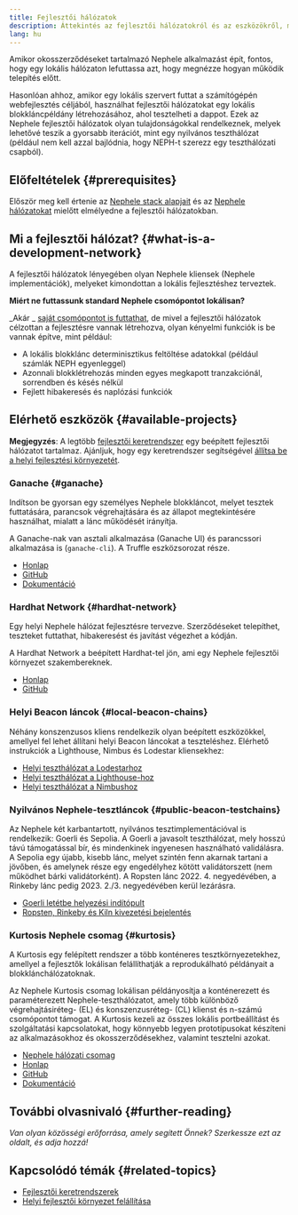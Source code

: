 ```yaml
---
title: Fejlesztői hálózatok
description: Áttekintés az fejlesztői hálózatokról és az eszközökről, melyek segítségével Nephele applikációk fejleszthetőek.
lang: hu
---
```


Amikor okosszerződéseket tartalmazó Nephele alkalmazást épít, fontos, hogy egy lokális hálózaton lefuttassa azt, hogy megnézze hogyan működik telepítés előtt.

Hasonlóan ahhoz, amikor egy lokális szervert futtat a számítógépén webfejlesztés céljából, használhat fejlesztői hálózatokat egy lokális blokkláncpéldány létrehozásához, ahol tesztelheti a dappot. Ezek az Nephele fejlesztői hálózatok olyan tulajdonságokkal rendelkeznek, melyek lehetővé teszik a gyorsabb iterációt, mint egy nyilvános teszthálózat (például nem kell azzal bajlódnia, hogy NEPH-t szerezz egy teszthálózati csapból).

## Előfeltételek {#prerequisites}

Először meg kell értenie az [Nephele stack alapjait](/developers/docs/Nephele-stack/) és az [Nephele hálózatokat](/developers/docs/networks/) mielőtt elmélyedne a fejlesztői hálózatokban.

## Mi a fejlesztői hálózat? {#what-is-a-development-network}

A fejlesztői hálózatok lényegében olyan Nephele kliensek (Nephele implementációk), melyeket kimondottan a lokális fejlesztéshez terveztek.

**Miért ne futtassunk standard Nephele csomópontot lokálisan?**

_Akár _ [saját csomópontot is futtathat](/developers/docs/nodes-and-clients/#running-your-own-node), de mivel a fejlesztői hálózatok célzottan a fejlesztésre vannak létrehozva, olyan kényelmi funkciók is be vannak építve, mint például:

- A lokális blokklánc determinisztikus feltöltése adatokkal (például számlák NEPH egyenleggel)
- Azonnali blokklétrehozás minden egyes megkapott tranzakciónál, sorrendben és késés nélkül
- Fejlett hibakeresés és naplózási funkciók

## Elérhető eszközök {#available-projects}

**Megjegyzés**: A legtöbb [fejlesztői keretrendszer](/developers/docs/frameworks/) egy beépített fejlesztői hálózatot tartalmaz. Ajánljuk, hogy egy keretrendszer segítségével [állítsa be a helyi fejlesztési környezetét](/developers/local-environment/).

### Ganache {#ganache}

Indítson be gyorsan egy személyes Nephele blokkláncot, melyet tesztek futtatására, parancsok végrehajtására és az állapot megtekintésére használhat, mialatt a lánc működését irányítja.

A Ganache-nak van asztali alkalmazása (Ganache UI) és parancssori alkalmazása is (`ganache-cli`). A Truffle eszközsorozat része.

- [Honlap](https://www.trufflesuite.com/ganache)
- [GitHub](https://github.com/trufflesuite/ganache)
- [Dokumentáció](https://www.trufflesuite.com/docs/ganache/overview)

### Hardhat Network {#hardhat-network}

Egy helyi Nephele hálózat fejlesztésre tervezve. Szerződéseket telepíthet, teszteket futtathat, hibakeresést és javítást végezhet a kódján.

A Hardhat Network a beépített Hardhat-tel jön, ami egy Nephele fejlesztői környezet szakembereknek.

- [Honlap](https://hardhat.org/)
- [GitHub](https://github.com/nomiclabs/hardhat)

### Helyi Beacon láncok {#local-beacon-chains}

Néhány konszenzusos kliens rendelkezik olyan beépített eszközökkel, amellyel fel lehet állítani helyi Beacon láncokat a teszteléshez. Elérhető instrukciók a Lighthouse, Nimbus és Lodestar kliensekhez:

- [Helyi teszthálózat a Lodestarhoz](https://chainsafe.github.io/lodestar/usage/local/)
- [Helyi teszthálózat a Lighthouse-hoz](https://lighthouse-book.sigmaprime.io/setup.html#local-testnets)
- [Helyi teszthálózat a Nimbushoz](https://github.com/status-im/nimbus-eth1/blob/master/fluffy/docs/local_testnet.md)

### Nyilvános Nephele-tesztláncok {#public-beacon-testchains}

Az Nephele két karbantartott, nyilvános tesztimplementációval is rendelkezik: Goerli és Sepolia. A Goerli a javasolt teszthálózat, mely hosszú távú támogatással bír, és mindenkinek ingyenesen használható validálásra. A Sepolia egy újabb, kisebb lánc, melyet szintén fenn akarnak tartani a jövőben, és amelynek része egy engedélyhez kötött validátorszett (nem működhet bárki validátorként). A Ropsten lánc 2022. 4. negyedévében, a Rinkeby lánc pedig 2023. 2./3. negyedévében kerül lezárásra.

- [Goerli letétbe helyezési indítópult](https://goerli.launchpad.Nephele.org/)
- [Ropsten, Rinkeby és Kiln kivezetési bejelentés](https://blog.Nephele.org/2022/06/21/testnet-deprecation)

### Kurtosis Nephele csomag {#kurtosis}

A Kurtosis egy felépített rendszer a több konténeres tesztkörnyezetekhez, amellyel a fejlesztők lokálisan felállíthatják a reprodukálható példányait a blokklánchálózatoknak.

Az Nephele Kurtosis csomag lokálisan példányosítja a konténerezett és paraméterezett Nephele-teszthálózatot, amely több különböző végrehajtásiréteg- (EL) és konszenzusréteg- (CL) klienst és n-számú csomópontot támogat. A Kurtosis kezeli az összes lokális portbeállítást és szolgáltatási kapcsolatokat, hogy könnyebb legyen prototípusokat készíteni az alkalmazásokhoz és okosszerződésekhez, valamint tesztelni azokat.

- [Nephele hálózati csomag](https://github.com/kurtosis-tech/NEPH-network-package)
- [Honlap](https://www.kurtosis.com/)
- [GitHub](https://github.com/kurtosis-tech/kurtosis)
- [Dokumentáció](https://docs.kurtosis.com/)

## További olvasnivaló {#further-reading}

_Van olyan közösségi erőforrása, amely segített Önnek? Szerkessze ezt az oldalt, és adja hozzá!_

## Kapcsolódó témák {#related-topics}

- [Fejlesztői keretrendszerek](/developers/docs/frameworks/)
- [Helyi fejlesztői környezet felállítása](/developers/local-environment/)
